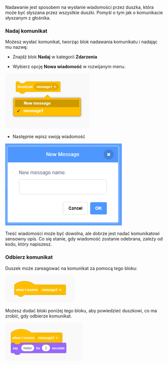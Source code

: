 Nadawanie jest sposobem na wysłanie wiadomości przez duszka, która może być słyszana przez wszystkie duszki. Pomyśl o tym jak o komunikacie słyszanym z głośnika.

### Nadaj komunikat

Możesz wysłać komunikat, tworząc blok nadawania komunikatu i nadając mu nazwę:

+ Znajdź blok **Nadaj** w kategorii **Zdarzenia**

+ Wybierz opcję **Nowa wiadomość** w rozwijanym menu.

![rozwijana lista bloku komunikatu](images/broadcast-block.png)

+ Następnie wpisz swoją wiadomość

![Utwórz komunikat](images/new-broadcast.png)

Treść wiadomości może być dowolna, ale dobrze jest nadać komunikatowi sensowny opis. Co się stanie, gdy wiadomość zostanie odebrana, zależy od kodu, który napiszesz.

### Odbierz komunikat

Duszek może zareagować na komunikat za pomocą tego bloku:

![Odbierz komunikat](images/receive-a-broadcast.png)

Możesz dodać bloki poniżej tego bloku, aby powiedzieć duszkowi, co ma zrobić, gdy odbierze komunikat.

![Przykład odebrania komunikatu](images/receive-example.png)